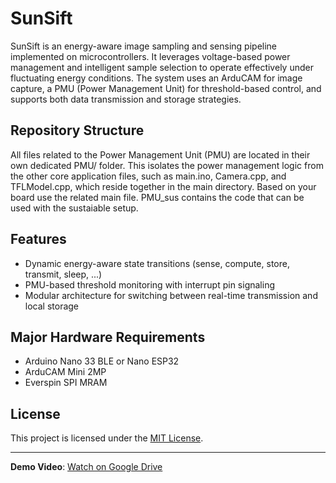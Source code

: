 # SunSift

SunSift is an energy-aware image sampling and sensing pipeline implemented on microcontrollers. It leverages voltage-based power management and intelligent sample selection to operate effectively under fluctuating energy conditions. The system uses an ArduCAM for image capture, a PMU (Power Management Unit) for threshold-based control, and supports both data transmission and storage strategies.

## Repository Structure

All files related to the Power Management Unit (PMU) are located in their own dedicated PMU/ folder. This isolates the power management logic from the other core application files, such as main.ino, Camera.cpp, and TFLModel.cpp, which reside together in the main directory. Based on your board use the related main file. PMU_sus contains the code that can be used with the sustaiable setup.

## Features

- Dynamic energy-aware state transitions (sense, compute, store, transmit, sleep, ...)
- PMU-based threshold monitoring with interrupt pin signaling
- Modular architecture for switching between real-time transmission and local storage

## Major Hardware Requirements

- Arduino Nano 33 BLE or Nano ESP32
- ArduCAM Mini 2MP
- Everspin SPI MRAM

## License

This project is licensed under the [MIT License](LICENSE).

---

**Demo Video**: [Watch on Google Drive](https://drive.google.com/file/d/1CBzY8Ofg8hZi3UUBs5W5QU0BYAqKNcIU/view?usp=sharing)  
